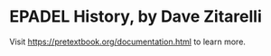 # EPADEL History, by Dave Zitarelli

Visit <https://pretextbook.org/documentation.html> to learn more.
